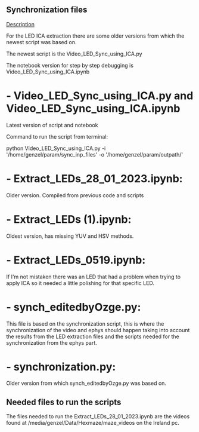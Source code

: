 ## Synchronization files
[Description](https://docs.google.com/document/d/1C5po2i44sqhHxwp52voB_3vZT7CsPBjcpynkymEkAQY/edit)

For the LED ICA extraction there are some older versions from which the newest script was based on. 


The newest script is the Video_LED_Sync_using_ICA.py 


The notebook version for step by step debugging is Video_LED_Sync_using_ICA.ipynb

# - Video_LED_Sync_using_ICA.py and Video_LED_Sync_using_ICA.ipynb
Latest version of script and notebook


Command to run the script from terminal:


python Video_LED_Sync_using_ICA.py -i '/home/genzel/param/sync_inp_files' -o '/home/genzel/param/outpath/'

# - Extract_LEDs_28_01_2023.ipynb:
Older version. Compiled from previous code and scripts

# - Extract_LEDs (1).ipynb: 
Oldest version, has missing YUV and HSV methods.


# - Extract_LEDs_0519.ipynb:
If I'm not mistaken there was an LED that had a problem when trying to apply ICA so it needed a little polishing for that specific LED.


# - synch_editedbyOzge.py:
This file is based on the synchronization script, this is where the synchronization of the video and ephys should happen taking into account the results from the LED extraction files and the scripts needed for the synchronization from the ephys part.

# - synchronization.py:
Older version from which synch_editedbyOzge.py was based on.


## Needed files to run the scripts
The files needed to run the Extract_LEDs_28_01_2023.ipynb are the videos found at /media/genzel/Data/Hexmaze/maze_videos on the Ireland pc.
